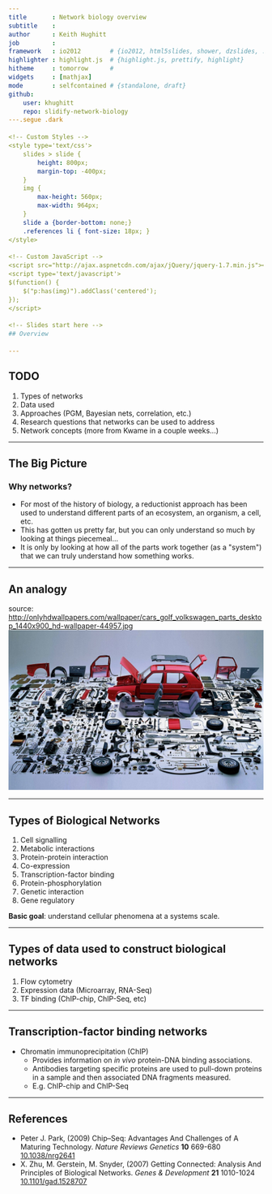 ```yaml
---
title       : Network biology overview
subtitle    : 
author      : Keith Hughitt
job         : 
framework   : io2012        # {io2012, html5slides, shower, dzslides, ...}
highlighter : highlight.js  # {highlight.js, prettify, highlight}
hitheme     : tomorrow      # 
widgets     : [mathjax]
mode        : selfcontained # {standalone, draft}
github:
    user: khughitt
    repo: slidify-network-biology
---.segue .dark

<!-- Custom Styles -->
<style type='text/css'>
    slides > slide {
        height: 800px;
        margin-top: -400px;
    }
    img {
        max-height: 560px;
        max-width: 964px;
    }
    slide a {border-bottom: none;}
    .references li { font-size: 18px; }
</style>

<!-- Custom JavaScript -->
<script src="http://ajax.aspnetcdn.com/ajax/jQuery/jquery-1.7.min.js"></script>
<script type='text/javascript'>
$(function() {
    $("p:has(img)").addClass('centered');
});
</script>

<!-- Slides start here -->
## Overview

---
```


## TODO

1. Types of networks
2. Data used
3. Approaches (PGM, Bayesian nets, correlation, etc.)
4. Research questions that networks can be used to address
5. Network concepts (more from Kwame in a couple weeks...)

---

## The Big Picture

### Why networks?

- For most of the history of biology, a reductionist approach has been used to
  understand different parts of an ecosystem, an organism, a cell, etc.
- This has gotten us pretty far, but you can only understand so much by looking
  at things piecemeal...
- It is only by looking at how all of the parts work together (as a "system")
  that we can truly understand how something works.

---

## An analogy

<span class='caption'>source: http://onlyhdwallpapers.com/wallpaper/cars_golf_volkswagen_parts_desktop_1440x900_hd-wallpaper-44957.jpg</span>
![car parts](assets/img/cars_golf_volkswagen_parts_desktop_1440x900_hd-wallpaper-44957.jpg)

---

## Types of Biological Networks

1. Cell signalling
2. Metabolic interactions
3. Protein-protein interaction
4. Co-expression
5. Transcription-factor binding
6. Protein-phosphorylation
7. Genetic interaction
8. Gene regulatory

**Basic goal**: understand cellular phenomena at a systems scale.

---

## Types of data used to construct biological networks

1. Flow cytometry
2. Expression data (Microarray, RNA-Seq)
3. TF binding (ChIP-chip, ChIP-Seq, etc)

---

## Transcription-factor binding networks

- Chromatin immunoprecipitation (ChIP)
    - Provides information on *in vivo* protein-DNA binding 
      associations.
    - Antibodies targeting specific proteins are used to pull-down proteins in
      a sample and then associated DNA fragments measured.
    - E.g. ChIP-chip and ChIP-Seq


---

## References





- Peter J. Park,   (2009) Chip–Seq: Advantages And Challenges of A Maturing Technology.  <em>Nature Reviews Genetics</em>  <strong>10</strong>  669-680  <a href="http://dx.doi.org/10.1038/nrg2641">10.1038/nrg2641</a>
- X. Zhu, M. Gerstein, M. Snyder,   (2007) Getting Connected: Analysis And Principles of Biological Networks.  <em>Genes & Development</em>  <strong>21</strong>  1010-1024  <a href="http://dx.doi.org/10.1101/gad.1528707">10.1101/gad.1528707</a>





